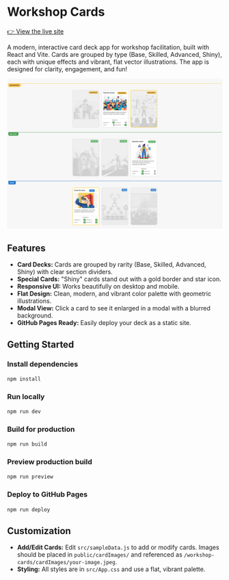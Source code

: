 # Workshop Cards

[👉 View the live site](https://zackakil.github.io/workshop-cards/)

A modern, interactive card deck app for workshop facilitation, built with React and Vite. Cards are grouped by type (Base, Skilled, Advanced, Shiny), each with unique effects and vibrant, flat vector illustrations. The app is designed for clarity, engagement, and fun!

![App Screenshot](./app%20screenshot.png)

## Features

- **Card Decks:** Cards are grouped by rarity (Base, Skilled, Advanced, Shiny) with clear section dividers.
- **Special Cards:** "Shiny" cards stand out with a gold border and star icon.
- **Responsive UI:** Works beautifully on desktop and mobile.
- **Flat Design:** Clean, modern, and vibrant color palette with geometric illustrations.
- **Modal View:** Click a card to see it enlarged in a modal with a blurred background.
- **GitHub Pages Ready:** Easily deploy your deck as a static site.

## Getting Started

### Install dependencies

```bash
npm install
```

### Run locally

```bash
npm run dev
```

### Build for production

```bash
npm run build
```

### Preview production build

```bash
npm run preview
```

### Deploy to GitHub Pages

```bash
npm run deploy
```

## Customization

- **Add/Edit Cards:** Edit `src/sampleData.js` to add or modify cards. Images should be placed in `public/cardImages/` and referenced as `/workshop-cards/cardImages/your-image.jpeg`.
- **Styling:** All styles are in `src/App.css` and use a flat, vibrant palette.
